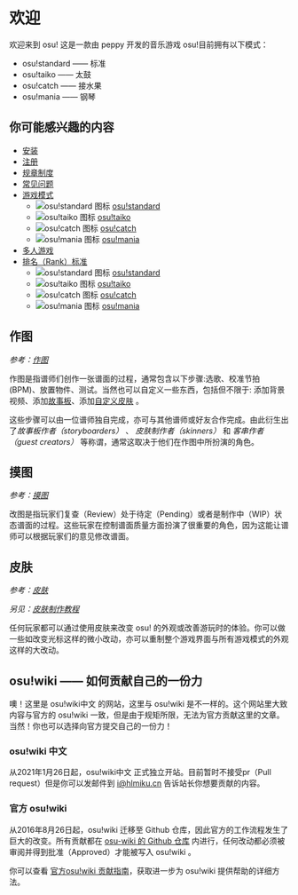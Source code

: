 # 欢迎

欢迎来到 osu! 这是一款由 peppy 开发的音乐游戏
osu!目前拥有以下模式：

* osu!standard —— 标准
* osu!taiko —— 太鼓
* osu!catch —— 接水果
* osu!mania —— 钢琴

## 你可能感兴趣的内容

* [安装](an-zhuang/windows.md)
* [注册](registration.md)
* [规章制度](rules.md)
* [常见问题](faq.md)
* [游戏模式](game_mode.md)
  * ![osu!standard 图标](https://osu.ppy.sh/wiki/shared/mode/osu.png) [osu!standard](you-xi-mo-shi/osu!standard.md)
  * ![osu!taiko 图标](https://osu.ppy.sh/wiki/shared/mode/taiko.png) [osu!taiko](you-xi-mo-shi/osu!taiko.md)
  * ![osu!catch 图标](https://osu.ppy.sh/wiki/shared/mode/catch.png) [osu!catch](you-xi-mo-shi/osu!catch.md)
  * ![osu!mania 图标](https://osu.ppy.sh/wiki/shared/mode/mania.png) [osu!mania](you-xi-mo-shi/osu!mania.md)
* [多人游戏](multi.md)
* [排名（Rank）标准](ranking_criteria.md)
  * ![osu!standard 图标](https://osu.ppy.sh/wiki/shared/mode/osu.png) [osu!standard](pai-ming-biao-zhun/osu!standard.md)
  * ![osu!taiko 图标](https://osu.ppy.sh/wiki/shared/mode/taiko.png) [osu!taiko](pai-ming-biao-zhun/osu!taiko.md)
  * ![osu!catch 图标](https://osu.ppy.sh/wiki/shared/mode/catch.png) [osu!catch](pai-ming-biao-zhun/osu!catch.md)
  * ![osu!mania 图标](https://osu.ppy.sh/wiki/shared/mode/mania.png) [osu!mania](pai-ming-biao-zhun/osu!mania.md)

## 作图

_参考：[作图](beatmapping.md)_

作图是指谱师们创作一张谱面的过程，通常包含以下步骤:选歌、校准节拍(BPM)、放置物件、测试。当然也可以自定义一些东西，包括但不限于: 添加背景视频、添加[故事板](storyboarding.md)、添加[自定义皮肤](skinning.md) 。

这些步骤可以由一位谱师独自完成，亦可与其他谱师或好友合作完成。由此衍生出了*故事板作者（storyboarders）* 、 *皮肤制作者（skinners）* 和 *客串作者（guest creators）* 等称谓，通常这取决于他们在作图中所扮演的角色。

## 摸图

_参考：[摸图](modding.md)_

改图是指玩家们复查（Review）处于待定（Pending）或者是制作中（WIP）状态谱面的过程。这些玩家在控制谱面质量方面扮演了很重要的角色，因为这能让谱师可以根据玩家们的意见修改谱面。

## 皮肤

_参考：[皮肤](skinning.md)_

_另见：[皮肤制作教程](skinning_tutorial.md)_

任何玩家都可以通过使用皮肤来改变 osu! 的外观或改善游玩时的体验。你可以做一些如改变光标这样的微小改动，亦可以重制整个游戏界面与所有游戏模式的外观这样的大改动。

## osu!wiki —— 如何贡献自己的一份力

噢！这里是 osu!wiki中文 的网站，这里与 osu!wiki 是不一样的。这个网站里大致内容与官方的 osu!wiki 一致，但是由于规矩所限，无法为官方贡献这里的文章。当然！你也可以选择向官方提交自己的一份力！

### osu!wiki 中文

从2021年1月26日起，osu!wiki中文 正式独立开站。目前暂时不接受pr（Pull request）但是你可以发邮件到 i@hlmiku.cn 告诉站长你想要贡献的内容。

### 官方 osu!wiki

从2016年8月26日起，osu!wiki 迁移至 Github 仓库，因此官方的工作流程发生了巨大的改变。所有贡献都在 [osu-wiki 的 Github 仓库](https://github.com/ppy/osu-wiki) 内进行，任何改动都必须被审阅并得到批准（Approved）才能被写入 osu!wiki 。

你可以查看 [官方osu!wiki 贡献指南](osu!wiki_contribution_guide.md)，获取进一步为 osu!wiki 提供帮助的详细方法。
